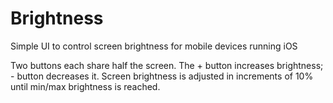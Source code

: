 Brightness
==========

Simple UI to control screen brightness for mobile devices running iOS

Two buttons each share half the screen.  The + button increases brightness; - button decreases it.  Screen brightness is adjusted in increments of 10% until min/max brightness is reached.
